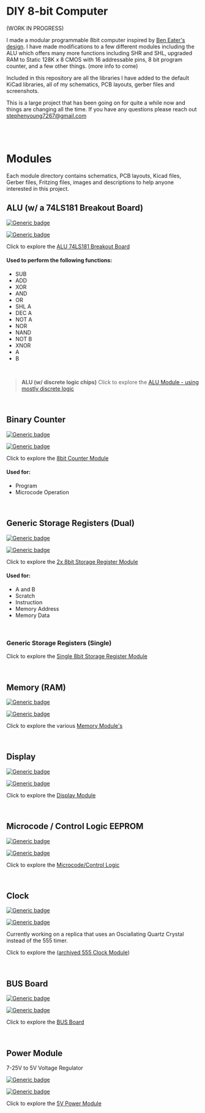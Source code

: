 # DIY 8-bit Computer

(WORK IN PROGRESS)

I made a modular  programmable 8bit computer inspired by [Ben Eater's design](https://github.com/beneater). I have made modifications to a few different modules including the ALU which offers many more functions including SHR and SHL, upgraded RAM to Static 128K x 8 CMOS with 16 addressable pins, 8 bit program counter, and a few other things. 
(more info to come)

Included in this repository are all the libraries I have added to the default KiCad libraries, all of my schematics, PCB layouts, gerber files and screenshots.

This is a large project that has been going on for quite a while now and things are changing all the time. If you have any questions please reach out stephenyoung7267@gmail.com


<br/>
<br/>

# Modules

Each module directory contains schematics, PCB layouts, Kicad files, Gerber files, Fritzing files, images and descriptions to help anyone interested in this project.

## ALU (w/ a 74LS181 Breakout Board)

[![Generic badge](https://img.shields.io/badge/Status-PCB_Printed-orange.svg)](https://shields.io/)

[![Generic badge](https://img.shields.io/badge/PCB-In_Transit-orange.svg)](https://shields.io/)

Click to explore the [ALU 74LS181 Breakout Board](https://github.com/theWickedWebDev/8-bit-computer/tree/master/ALU-74LS181-BREAKOUT)

#### **Used to perform the following functions:**
- SUB
- ADD
- XOR
- AND
- OR
- SHL A
- DEC A
- NOT A
- NOR
- NAND
- NOT B
- XNOR
- A
- B

<br/>

>**ALU (w/ discrete logic chips)**
>Click to explore the [ALU Module - using mostly discrete logic](https://github.com/theWickedWebDev/8-bit-computer/tree/master/ALU-DISCRETE-LOGIC)

<br/>

## Binary Counter

[![Generic badge](https://img.shields.io/badge/Status-Completed-green.svg)](https://shields.io/)

[![Generic badge](https://img.shields.io/badge/PCB_Test-PASS-green.svg)](https://shields.io/)

Click to explore the [8bit Counter Module](https://github.com/theWickedWebDev/8-bit-computer/tree/master/COUNTER)

#### **Used for:**
- Program
- Microcode Operation

<br/>

## Generic Storage Registers (Dual)
[![Generic badge](https://img.shields.io/badge/Status-Completed-green.svg)](https://shields.io/)

[![Generic badge](https://img.shields.io/badge/PCB_Test-PASS-green.svg)](https://shields.io/)

Click to explore the [2x 8bit Storage Register Module](https://github.com/theWickedWebDev/8-bit-computer/tree/master/STORAGE-REGISTER-DUAL)

#### **Used for:**
- A and B
- Scratch
- Instruction
- Memory Address
- Memory Data

<br/>

### Generic Storage Registers (Single)

Click to explore the [Single 8bit Storage Register Module](https://github.com/theWickedWebDev/8-bit-computer/tree/master/STORAGE-REGISTER-SINGLE)

<br/>

## Memory (RAM)

[![Generic badge](https://img.shields.io/badge/Status-In_Progress-yellow.svg)](https://shields.io/)

[![Generic badge](https://img.shields.io/badge/PCB_Test-Not_Started-red.svg)](https://shields.io/)

Click to explore the various [Memory Module's](https://github.com/theWickedWebDev/8-bit-computer/tree/master/RAM)

<br/>

## Display

[![Generic badge](https://img.shields.io/badge/Status-In_Progress-yellow.svg)](https://shields.io/)

[![Generic badge](https://img.shields.io/badge/PCB-Not_Printed-red.svg)](https://shields.io/)

Click to explore the [Display Module](https://github.com/theWickedWebDev/8-bit-computer/tree/master/DISPLAY)

<br/>

## Microcode / Control Logic  EEPROM

[![Generic badge](https://img.shields.io/badge/Status-PCB_Printed-orange.svg)](https://shields.io/)

[![Generic badge](https://img.shields.io/badge/PCB-In_Transit-orange.svg)](https://shields.io/)

Click to explore the [Microcode/Control Logic](https://github.com/theWickedWebDev/8-bit-computer/tree/master/CONTROL_LOGIC)

<br/>

## Clock

[![Generic badge](https://img.shields.io/badge/Status-In_Progress-yellow.svg)](https://shields.io/)

[![Generic badge](https://img.shields.io/badge/PCB_Test-Not_Started-red.svg)](https://shields.io/)

Currently working on a replica that uses an Osciallating Quartz Crystal instead of the 555 timer.

Click to explore the ([archived 555 Clock Module](https://github.com/theWickedWebDev/8-bit-computer/tree/master/_archived_/CLOCK_555))

<br/>

## BUS Board

[![Generic badge](https://img.shields.io/badge/Status-Completed-green.svg)](https://shields.io/)

[![Generic badge](https://img.shields.io/badge/PCB_Test-PASS-green.svg)](https://shields.io/)

Click to explore the [BUS Board](https://github.com/theWickedWebDev/8-bit-computer/tree/master/BUS_BOARD)

<br/>

## Power Module
7-25V to 5V Voltage Regulator

[![Generic badge](https://img.shields.io/badge/Status-Completed-green.svg)](https://shields.io/)

[![Generic badge](https://img.shields.io/badge/PCB_Test-PASS-green.svg)](https://shields.io/)

Click to explore the [5V Power Module](https://github.com/theWickedWebDev/8-bit-computer/tree/master/POWER)
